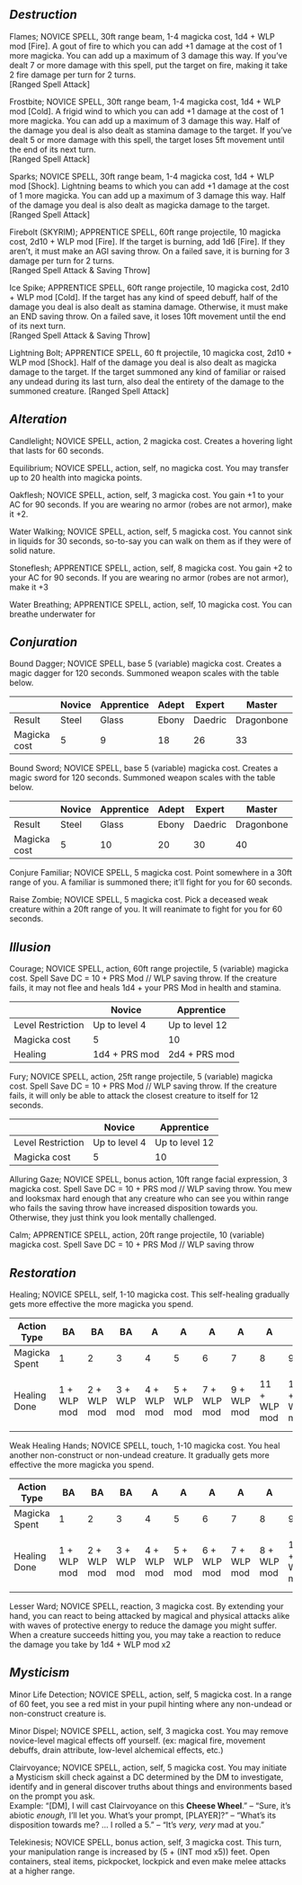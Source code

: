 


## _Destruction_

Flames; NOVICE SPELL, 30ft range beam, 1-4 magicka cost, 1d4 + WLP mod [Fire]. A gout of fire to which you can add +1 damage at the cost of 1 more magicka. You can add up a maximum of 3 damage this way. If you’ve dealt 7 or more damage with this spell, put the target on fire, making it take 2 fire damage per turn for 2 turns.  
[Ranged Spell Attack]

Frostbite; NOVICE SPELL, 30ft range beam, 1-4 magicka cost, 1d4 + WLP mod [Cold]. A frigid wind to which you can add +1 damage at the cost of 1 more magicka. You can add up a maximum of 3 damage this way. Half of the damage you deal is also dealt as stamina damage to the target. If you’ve dealt 5 or more damage with this spell, the target loses 5ft movement until the end of its next turn.  
[Ranged Spell Attack]

Sparks; NOVICE SPELL, 30ft range beam, 1-4 magicka cost, 1d4 + WLP mod [Shock]. Lightning beams to which you can add +1 damage at the cost of 1 more magicka. You can add up a maximum of 3 damage this way. Half of the damage you deal is also dealt as magicka damage to the target.  
[Ranged Spell Attack]

Firebolt (SKYRIM); APPRENTICE SPELL, 60ft range projectile, 10 magicka cost, 2d10 + WLP mod [Fire]. If the target is burning, add 1d6 [Fire]. If they aren’t, it must make an AGI saving throw. On a failed save, it is burning for 3 damage per turn for 2 turns.  
[Ranged Spell Attack & Saving Throw]

Ice Spike; APPRENTICE SPELL, 60ft range projectile, 10 magicka cost, 2d10 + WLP mod [Cold]. If the target has any kind of speed debuff, half of the damage you deal is also dealt as stamina damage. Otherwise, it must make an END saving throw. On a failed save, it loses 10ft movement until the end of its next turn.  
[Ranged Spell Attack & Saving Throw]

Lightning Bolt; APPRENTICE SPELL, 60 ft projectile, 10 magicka cost, 2d10 + WLP mod [Shock]. Half of the damage you deal is also dealt as magicka damage to the target. If the target summoned any kind of familiar or raised any undead during its last turn, also deal the entirety of the damage to the summoned creature.
[Ranged Spell Attack]


## _Alteration_

Candlelight; NOVICE SPELL, action, 2 magicka cost. Creates a hovering light that lasts for 60 seconds.

Equilibrium; NOVICE SPELL, action, self, no magicka cost. You may transfer up to 20 health into magicka points.

Oakflesh; NOVICE SPELL, action, self, 3 magicka cost. You gain +1 to your AC for 90 seconds. If you are wearing no armor (robes are not armor), make it +2.

Water Walking; NOVICE SPELL, action, self, 5 magicka cost. You cannot sink in liquids for 30 seconds, so-to-say you can walk on them as if they were of solid nature.

Stoneflesh; APPRENTICE SPELL, action, self, 8 magicka cost. You gain +2 to your AC for 90 seconds. If you are wearing no armor (robes are not armor), make it +3

Water Breathing; APPRENTICE SPELL, action, self, 10 magicka cost. You can breathe underwater for


## _Conjuration_

Bound Dagger; NOVICE SPELL, base 5 (variable) magicka cost. Creates a magic dagger for 120 seconds. Summoned weapon scales with the table below.

|              | Novice | Apprentice | Adept | Expert  | Master     |
| ------------ | ------ | ---------- | ----- | ------- | ---------- |
| Result       | Steel  | Glass      | Ebony | Daedric | Dragonbone |
| Magicka cost | 5      | 9          | 18    | 26      | 33         |

Bound Sword; NOVICE SPELL, base 5 (variable) magicka cost. Creates a magic sword for 120 seconds. Summoned weapon scales with the table below.

|              | Novice | Apprentice | Adept | Expert  | Master     |
| ------------ | ------ | ---------- | ----- | ------- | ---------- |
| Result       | Steel  | Glass      | Ebony | Daedric | Dragonbone |
| Magicka cost | 5      | 10         | 20    | 30      | 40         |

Conjure Familiar; NOVICE SPELL, 5 magicka cost. Point somewhere in a 30ft range of you. A familiar is summoned there; it’ll fight for you for 60 seconds.

Raise Zombie; NOVICE SPELL, 5 magicka cost. Pick a deceased weak creature within a 20ft range of you. It will reanimate to fight for you for 60 seconds.



## _Illusion_

Courage; NOVICE SPELL, action, 60ft range projectile, 5 (variable) magicka cost. Spell Save DC = 10 + PRS Mod // WLP saving throw. If the creature fails, it may not flee and heals 1d4 + your PRS Mod in health and stamina.

|                   | Novice        | Apprentice     |
| ----------------- | ------------- | -------------- |
| Level Restriction | Up to level 4 | Up to level 12 |
| Magicka cost      | 5             | 10             |
| Healing           | 1d4 + PRS mod | 2d4 + PRS mod  |

Fury; NOVICE SPELL, action, 25ft range projectile, 5 (variable) magicka cost. Spell Save DC = 10 + PRS Mod // WLP saving throw. If the creature fails, it will only be able to attack the closest creature to itself for 12 seconds.

|                   | Novice        | Apprentice     |
| ----------------- | ------------- | -------------- |
| Level Restriction | Up to level 4 | Up to level 12 |
| Magicka cost      | 5             | 10             |

Alluring Gaze; NOVICE SPELL, bonus action, 10ft range facial expression, 3 magicka cost.  Spell Save DC = 10 + PRS mod // WLP saving throw. You mew and looksmax hard enough that any creature who can see you within range who fails the saving throw have increased disposition towards you. Otherwise, they just think you look mentally challenged.

Calm; APPRENTICE SPELL, action, 20ft range projectile, 10 (variable) magicka cost. Spell Save DC = 10 + PRS Mod // WLP saving throw



## _Restoration_

Healing; NOVICE SPELL, self, 1-10 magicka cost. This self-healing gradually gets more effective the more magicka you spend.

| Action Type   | BA          | BA          | BA          | A           | A           | A           | A           | A            | A            | A               |
| ------------- | ----------- | ----------- | ----------- | ----------- | ----------- | ----------- | ----------- | ------------ | ------------ | --------------- |
| Magicka Spent | 1           | 2           | 3           | 4           | 5           | 6           | 7           | 8            | 9            | 10              |
| Healing Done  | 1 + WLP mod | 2 + WLP mod | 3 + WLP mod | 4 + WLP mod | 5 + WLP mod | 7 + WLP mod | 9 + WLP mod | 11 + WLP mod | 13 + WLP mod | 15 + WLP mod x2 |

Weak Healing Hands; NOVICE SPELL, touch, 1-10 magicka cost. You heal another non-construct or non-undead creature. It gradually gets more effective the more magicka you spend.

| Action Type   | BA          | BA          | BA          | A           | A           | A           | A           | A           | A            | A               |
| ------------- | ----------- | ----------- | ----------- | ----------- | ----------- | ----------- | ----------- | ----------- | ------------ | --------------- |
| Magicka Spent | 1           | 2           | 3           | 4           | 5           | 6           | 7           | 8           | 9            | 10              |
| Healing Done  | 1 + WLP mod | 2 + WLP mod | 3 + WLP mod | 4 + WLP mod | 5 + WLP mod | 6 + WLP mod | 7 + WLP mod | 8 + WLP mod | 10 + WLP mod | 12 + WLP mod x2 |

Lesser Ward; NOVICE SPELL, reaction, 3 magicka cost. By extending your hand, you can react to being attacked by magical and physical attacks alike with waves of protective energy to reduce the damage you might suffer. When a creature succeeds hitting you, you may take a reaction to reduce the damage you take by 1d4 + WLP mod x2



## _Mysticism_

Minor Life Detection; NOVICE SPELL, action, self, 5 magicka cost. In a range of 60 feet, you see a red mist in your pupil hinting where any non-undead or non-construct creature is.

Minor Dispel; NOVICE SPELL, action, self, 3 magicka cost. You may remove novice-level magical effects off yourself. (ex: magical fire, movement debuffs, drain attribute, low-level alchemical effects, etc.)

Clairvoyance; NOVICE SPELL, action, self, 5 magicka cost. You may initiate a Mysticism skill check against a DC determined by the DM to investigate, identify and in general discover truths about things and environments based on the prompt you ask.  
Example: “[DM], I will cast Clairvoyance on this **Cheese Wheel**.” – “Sure, it’s abiotic _enough,_ I’ll let you. What’s your prompt, [PLAYER]?” – “What’s its disposition towards me? … I rolled a 5.” – “It’s _very, very_ mad at you.”

Telekinesis; NOVICE SPELL, bonus action, self, 3 magicka cost. This turn, your manipulation range is increased by (5 + (INT mod x5)) feet. Open containers, steal items, pickpocket, lockpick and even make melee attacks at a higher range.
